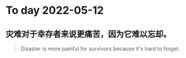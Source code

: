 
# To day 2022-05-12


## 灾难对于幸存者来说更痛苦，因为它难以忘却。
> Disaster is more painful for survivors because it's hard to forget.

    